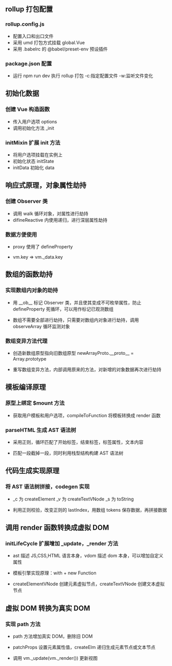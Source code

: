 ## rollup 打包配置

### rollup.config.js

- 配置入口和出口文件
- 采用 umd 打包方式挂载 global.Vue
- 采用 .babelrc 的 @babel/preset-env 预设插件

### package.json 配置

- 运行 npm run dev 执行 rollup 打包 -c:指定配置文件 -w:监听文件变化

## 初始化数据

### 创建 Vue 构造函数

- 传入用户选项 options
- 调用初始化方法 \_init

### initMixin 扩展 init 方法

- 将用户选项挂载在实例上
- 初始化状态 initState
- initData 初始化 data

## 响应式原理，对象属性劫持

### 创建 Observer 类

- 调用 walk 循环对象，对属性进行劫持
- difineReactive 内使用递归，进行深层属性劫持

### 数据方便使用

- proxy 使用了 defineProperty

- vm.key => vm.\_data.key

## 数组的函数劫持

### 实现数组内对象的劫持

- 用 \_\_ob\_\_ 标记 Observer 类，并且使其变成不可枚举属性，防止 defineProperty 死循环，可以用作标记已观测数组

- 数组不需要全部进行劫持，只需要对数组内对象进行劫持，调用 observeArray 循环监测对象

### 数组变异方法代理

- 创造新数组原型指向旧数组原型 newArrayProto.\_\_proto\_\_ = Array.prototype

- 重写数组变异方法，内部调用原来的方法，对新增的对象数据再次进行劫持

## 模板编译原理

### 原型上绑定 $mount 方法

- 获取用户模板和用户选项，compileToFunction 将模板转换成 render 函数

### parseHTML 生成 AST 语法树

- 采用正则，循环匹配了开始标签，结束标签，标签属性，文本内容

- 匹配一段截掉一段，同时利用栈型结构构建 AST 语法树

## 代码生成实现原理

### 将 AST 语法树拼接，codegen 实现

- \_c 为 createElement \_v 为 createTextVNode \_s 为 toString

- 利用正则校验，改变正则的 lastIndex，用数组 tokens 保存数据，再拼接数据

## 调用 render 函数转换成虚拟 DOM

### initLifeCycle 扩展增加 \_update，\_render 方法

- ast 描述 JS,CSS,HTML 语言本身，vdom 描述 dom 本身，可以增加自定义属性

- 模板引擎实现原理：with + new Function

- createElementVNode 创建元素虚拟节点，createTextVNode 创建文本虚拟节点

## 虚拟 DOM 转换为真实 DOM

### 实现 path 方法

- path 方法增加真实 DOM，删除旧 DOM

- patchProps 设置元素属性值，createElm 递归生成元素节点或文本节点

- 调用 vm.\_update(vm.\_render()) 更新视图
